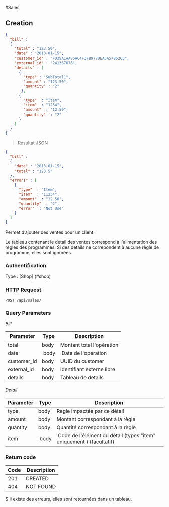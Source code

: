 #Sales
## Creation
```json  
{
  "bill" :
  {
    "total" : "123.50",
    "date" : "2013-01-15",
    "customer_id" : "FD39A1AA85AC4F3FB977DEA5A5786263",
    "external_id" : "241367676",
    "details" : [
      {
        "type" : "SubTotal1",
        "amount" : "123.50",
        "quantity" : "2"
       },
      {
        "type"  : "Item",
        "item"  : "1234",
        "amount"  : "12.50",
        "quantity"  : "2"
      }
    ]
  }
}
```

>  Resultat JSON

```json
{
  "bill" :
  {
    "date" : "2013-01-15",
    "total" : "123.5"
  },
  "errors" : [
    {
      "type"  : "Item",
      "item"  : "11234",
      "amount"  : "12.50",
      "quantity"  : "2",
      "error"  : "Not Use"
    }
  ]
}
```

Permet d’ajouter des ventes pour un client.

Le tableau contenant le detail des ventes correspond à l'alimentation des règles des programmes. Si des détails ne correpondent à aucune règle de programme, elles sont ignorées.


### Authentification

Type : [Shop] (#shop)

### HTTP Request

`POST /api/sales/`

### Query Parameters
*Bill*  

Parameter | Type | Description
--------- | --------- | -----------
total | body | Montant total l'opération
date | body | Date de l'opération
customer_id | body | UUID du customer
external_id | body | Identifiant externe libre
details | body | Tableau de details

*Detail*

Parameter | Type | Description
--------- | --------- | -----------
type | body | Règle impactée par ce détail
amount | body | Montant correspondant à la règle
quantity | body | Quantité correspondant à la règle
item | body | Code de l'élément du détail (types "item" uniquement ) (facultatif)

### Return code
Code | Description
------- | ---------
201 | CREATED
404 | NOT FOUND

<aside class="warning">
S'il existe des erreurs, elles sont retournées dans un tableau.
</aside>
